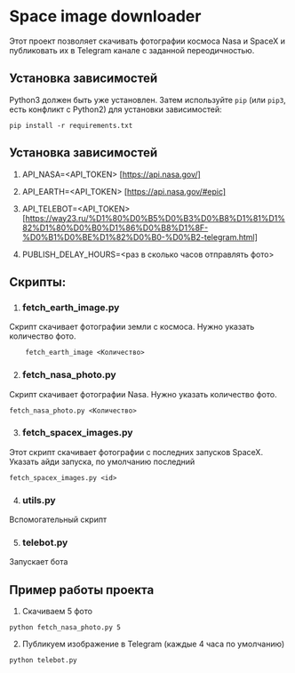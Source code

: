   # Space image downloader

Этот проект позволяет скачивать фотографии космоса Nasa и SpaceX и публиковать их в Telegram канале с заданной переодичностью.


## Установка зависимостей
Python3 должен быть уже установлен. 
Затем используйте `pip` (или `pip3`, есть конфликт с Python2) для установки зависимостей:
```
pip install -r requirements.txt
```

## Установка зависимостей
1. API_NASA=<API_TOKEN> [https://api.nasa.gov/]

2. API_EARTH=<API_TOKEN> [https://api.nasa.gov/#epic]

3. API_TELEBOT=<API_TOKEN> [https://way23.ru/%D1%80%D0%B5%D0%B3%D0%B8%D1%81%D1%82%D1%80%D0%B0%D1%86%D0%B8%D1%8F-%D0%B1%D0%BE%D1%82%D0%B0-%D0%B2-telegram.html]

4. PUBLISH_DELAY_HOURS=<раз в сколько часов отправлять фото>

## Cкрипты:
1. ### fetch_earth_image.py
Скрипт скачивает фотографии земли с космоса. Нужно указать количество фото. 
```
    fetch_earth_image <Количество>
```
2. ### fetch_nasa_photo.py
Скрипт скачивает фотографии Nasa. Нужно указать количество фото.
```
fetch_nasa_photo.py <Количество>
```

3. ### fetch_spacex_images.py
Этот скрипт скачивает фотографии с последних запусков SpaceX. Указать айди запуска, по умолчанию последний
```
fetch_spacex_images.py <id>
```

4. ### utils.py

Вспомогательный скрипт

5. ### telebot.py
Запускает бота
## Пример работы проекта ##

1. Скачиваем 5 фото

```
python fetch_nasa_photo.py 5
```

2. Публикуем изображение в Telegram (каждые 4 часа по умолчанию)
```
python telebot.py
```

